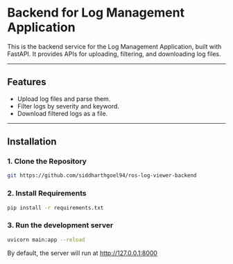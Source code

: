 # Backend for Log Management Application  

This is the backend service for the Log Management Application, built with FastAPI. It provides APIs for uploading, filtering, and downloading log files.  

---

## Features  

- Upload log files and parse them.  
- Filter logs by severity and keyword.  
- Download filtered logs as a file.    

---

## Installation  

### 1. **Clone the Repository**  
```bash  
git https://github.com/siddharthgoel94/ros-log-viewer-backend 
```
### 2. **Install Requirements**  
```bash  
pip install -r requirements.txt  
```
### 3. **Run the development server**  
```bash  
uvicorn main:app --reload    
```
  
By default, the server will run at http://127.0.0.1:8000